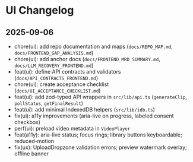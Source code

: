 # UI Changelog

## 2025-09-06

- chore(ui): add repo documentation and maps (`docs/REPO_MAP.md`, `docs/FRONTEND_GAP_ANALYSIS.md`)
- chore(ui): add anchor docs (`docs/FRONTEND_MRD_SUMMARY.md`, `docs/LLM_RECOVERY_FRONTEND.md`)
- feat(ui): define API contracts and validators (`docs/API_CONTRACTS_FRONTEND.md`)
- chore(ui): create acceptance checklist (`docs/UI_ACCEPTANCE_CHECKLIST.md`)
- feat(ui): add zod-typed API wrappers in `src/lib/api.ts` (`generateClip`, `pollStatus`, `getFinalResult`)
- feat(ui): add minimal IndexedDB helpers (`src/lib/idb.ts`)
- fix(ui): a11y improvements (aria-live on progress, labeled consent checkbox)
- perf(ui): preload video metadata in `VideoPlayer`
 - feat(a11y): aria-live status; focus rings; library buttons keyboardable; reduced-motion
 - fix(ux): UploadDropzone validation errors; preview watermark overlay; offline banner


